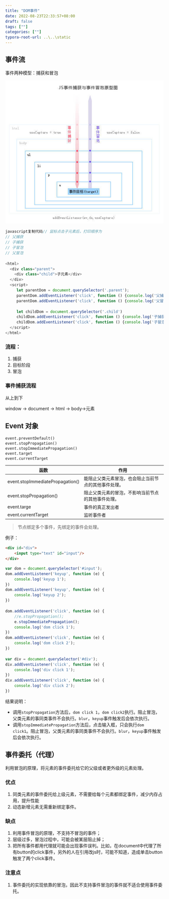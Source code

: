 ```yaml
---
title: "DOM事件"
date: 2022-08-23T22:33:57+08:00
draft: false
tags: [""]
categories: [""]
typora-root-url: ..\..\static
---
```




## 事件流

事件两种模型：捕获和冒泡

![image](/images/v2-bf3b8dbab027713a2b21b9e8a5b7a6c4_720w.jpg)





```javascript
javascript复制代码// 鼠标点击子元素后，打印顺序为
// 父捕获
// 子捕获
// 子冒泡
// 父冒泡

<html>
  <div class="parent">
    <div class="child">子元素</div>
  </div>
  <script>
     let parentDom = document.querySelector('.parent');
     parentDom.addEventListener('click', function () {console.log('父捕获'); }, true)
     parentDom.addEventListener('click', function () {console.log('父冒泡');}, false)

     let childDom = document.querySelector('.child')
     childDom.addEventListener('click', function () {console.log('子捕获');}, true)
     childDom.addEventListener('click', function () {console.log('子冒泡');}, false)
  </script>
</html>
```





### 流程：

1. 捕获
2. 目标阶段
3. 冒泡

### 事件捕获流程

从上到下

window -> document -> html -> body->元素

## Event 对象

```
event.preventDefault()
event.stopPropagation()
event.stopImmediatePropagation()
event.target
event.currentTarget
```

| 函数                             | 作用                                                 |
| -------------------------------- | ---------------------------------------------------- |
| event.stopImmediatePropagation() | 能阻止父类元素冒泡，也会阻止当前节点的其他事件处理。 |
| event.stopPropagation()          | 阻止父类元素的冒泡，不影响当前节点的其他事件处理。   |
| event.targe                      | 事件的真正发出者                                     |
| event.currentTarget              | 监听事件者                                           |

> 节点绑定多个事件，先绑定的事件会处理。

例子：

```html
<div id="div">
    <input type="text" id="input"/>
</div>
```

```javascript
var dom = document.querySelector('#input');
dom.addEventListener('keyup', function (e) {
    console.log('keyup 1');
})
dom.addEventListener('keyup', function (e) {
    console.log('keyup 2');
})

dom.addEventListener('click', function (e) {
    //e.stopPropagation();
    e.stopImmediatePropagation();
    console.log('dom click 1');
})
dom.addEventListener('click', function (e) {
    console.log('dom click 2');
})

var div = document.querySelector('#div');
div.addEventListener('click', function (e) {
    console.log('div click 1');
})
div.addEventListener('click', function (e) {
    console.log('div click 2');
})
```

结果说明：

- 调用`stopPropagation`方法后，`dom click 1`，`dom click2`执行。阻止冒泡，父类元素的事同类事件不会执行。`blur`，`keyup`事件触发后会依次执行。
- 调用`stopImmediatePropagation`方法后，点击输入框，只会执行`dom click1`。阻止冒泡，父类元素的事同类事件不会执行。`blur`，`keyup`事件触发后会依次执行。



## 事件委托（代理）

利用冒泡的原理，将元素的事件委托给它的父级或者更外级的元素处理。

### 优点

1. 同类元素的事件委托给上级元素，不需要给每个元素都绑定事件，减少内存占用，提升性能
2. 动态新增元素无需重新绑定事件。

### 缺点

1. 利用事件冒泡的原理，不支持不冒泡的事件； 
2. 层级过多，冒泡过程中，可能会被某层阻止掉；
3. 把所有事件都用代理就可能会出现事件误判。比如，在document中代理了所有button的click事件，另外的人在引用改js时，可能不知道，造成单击button触发了两个click事件。

### 注意点

1. 事件委托的实现依靠的冒泡，因此不支持事件冒泡的事件就不适合使用事件委托。

   